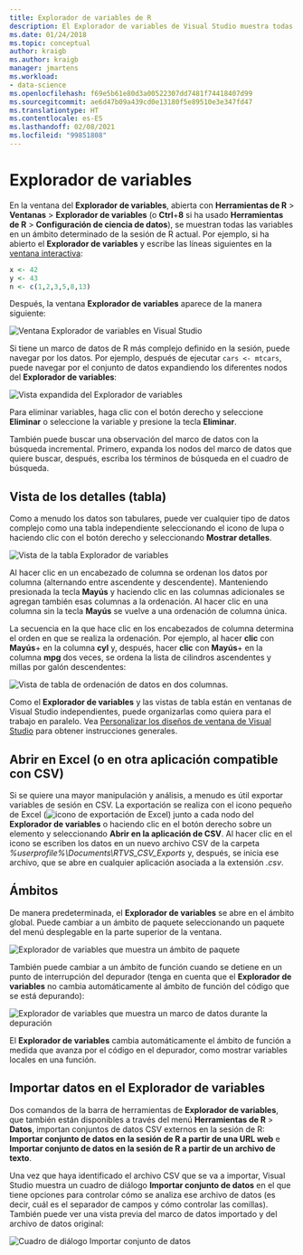 ```yaml
---
title: Explorador de variables de R
description: El Explorador de variables de Visual Studio muestra todas las variables en un ámbito determinado en la sesión actual de R.
ms.date: 01/24/2018
ms.topic: conceptual
author: kraigb
ms.author: kraigb
manager: jmartens
ms.workload:
- data-science
ms.openlocfilehash: f69e5b61e80d3a00522307dd7481f74418407d99
ms.sourcegitcommit: ae6d47b09a439cd0e13180f5e89510e3e347fd47
ms.translationtype: HT
ms.contentlocale: es-ES
ms.lasthandoff: 02/08/2021
ms.locfileid: "99851808"
---
```

# <a name="variable-explorer"></a>Explorador de variables

En la ventana del **Explorador de variables**, abierta con **Herramientas de R** > **Ventanas** > **Explorador de variables** (o **Ctrl**+**8** si ha usado **Herramientas de R** > **Configuración de ciencia de datos**), se muestran todas las variables en un ámbito determinado de la sesión de R actual. Por ejemplo, si ha abierto el **Explorador de variables** y escribe las líneas siguientes en la [ventana interactiva](interactive-repl-for-r-in-visual-studio.md):

```R
x <- 42
y <- 43
n <- c(1,2,3,5,8,13)
```

Después, la ventana **Explorador de variables** aparece de la manera siguiente:

![Ventana Explorador de variables en Visual Studio](media/variable-explorer-window.png)

Si tiene un marco de datos de R más complejo definido en la sesión, puede navegar por los datos. Por ejemplo, después de ejecutar `cars <- mtcars`, puede navegar por el conjunto de datos expandiendo los diferentes nodos del **Explorador de variables**:

![Vista expandida del Explorador de variables](media/variable-explorer-expanded-results.png)

Para eliminar variables, haga clic con el botón derecho y seleccione **Eliminar** o seleccione la variable y presione la tecla **Eliminar**.

También puede buscar una observación del marco de datos con la búsqueda incremental. Primero, expanda los nodos del marco de datos que quiere buscar, después, escriba los términos de búsqueda en el cuadro de búsqueda.

## <a name="details-table-view"></a>Vista de los detalles (tabla)

Como a menudo los datos son tabulares, puede ver cualquier tipo de datos complejo como una tabla independiente seleccionando el icono de lupa o haciendo clic con el botón derecho y seleccionando **Mostrar detalles**.

![Vista de la tabla Explorador de variables](media/variable-explorer-table-view.png)

Al hacer clic en un encabezado de columna se ordenan los datos por columna (alternando entre ascendente y descendente). Manteniendo presionada la tecla **Mayús** y haciendo clic en las columnas adicionales se agregan también esas columnas a la ordenación. Al hacer clic en una columna sin la tecla **Mayús** se vuelve a una ordenación de columna única.

La secuencia en la que hace clic en los encabezados de columna determina el orden en que se realiza la ordenación. Por ejemplo, al hacer **clic** con **Mayús**+ en la columna **cyl** y, después, hacer **clic** con **Mayús**+ en la columna **mpg** dos veces, se ordena la lista de cilindros ascendentes y millas por galón descendentes:

![Vista de tabla de ordenación de datos en dos columnas.](media/variable-explorer-table-view-sorting.png)

Como el **Explorador de variables** y las vistas de tabla están en ventanas de Visual Studio independientes, puede organizarlas como quiera para el trabajo en paralelo. Vea [Personalizar los diseños de ventana de Visual Studio](../ide/customizing-window-layouts-in-visual-studio.md) para obtener instrucciones generales.

## <a name="open-in-excel-or-other-csv-capable-application"></a>Abrir en Excel (o en otra aplicación compatible con CSV)

Si se quiere una mayor manipulación y análisis, a menudo es útil exportar variables de sesión en CSV. La exportación se realiza con el icono pequeño de Excel (![icono de exportación de Excel](media/variable-explorer-excel-icon.png)) junto a cada nodo del **Explorador de variables** o haciendo clic en el botón derecho sobre un elemento y seleccionando **Abrir en la aplicación de CSV**. Al hacer clic en el icono se escriben los datos en un nuevo archivo CSV de la carpeta *%userprofile%\Documents\RTVS_CSV_Exports* y, después, se inicia ese archivo, que se abre en cualquier aplicación asociada a la extensión *.csv*.

## <a name="scopes"></a>Ámbitos

De manera predeterminada, el **Explorador de variables** se abre en el ámbito global. Puede cambiar a un ámbito de paquete seleccionando un paquete del menú desplegable en la parte superior de la ventana.

![Explorador de variables que muestra un ámbito de paquete](media/variable-explorer-package-scopes.png)

También puede cambiar a un ámbito de función cuando se detiene en un punto de interrupción del depurador (tenga en cuenta que el **Explorador de variables** no cambia automáticamente al ámbito de función del código que se está depurando):

![Explorador de variables que muestra un marco de datos durante la depuración](media/variable-explorer-as-locals-window.png)

El **Explorador de variables** cambia automáticamente el ámbito de función a medida que avanza por el código en el depurador, como mostrar variables locales en una función.

## <a name="import-data-into-variable-explorer"></a>Importar datos en el Explorador de variables

Dos comandos de la barra de herramientas de **Explorador de variables**, que también están disponibles a través del menú **Herramientas de R** > **Datos**, importan conjuntos de datos CSV externos en la sesión de R:  **Importar conjunto de datos en la sesión de R a partir de una URL web** e **Importar conjunto de datos en la sesión de R a partir de un archivo de texto**.

Una vez que haya identificado el archivo CSV que se va a importar, Visual Studio muestra un cuadro de diálogo **Importar conjunto de datos** en el que tiene opciones para controlar cómo se analiza ese archivo de datos (es decir, cuál es el separador de campos y cómo controlar las comillas). También puede ver una vista previa del marco de datos importado y del archivo de datos original:

![Cuadro de diálogo Importar conjunto de datos](media/variable-explorer-import-dataset-dialog.png)
